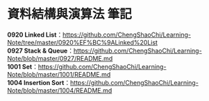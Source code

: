 # 資料結構與演算法 筆記

**0920 Linked List**：https://github.com/ChengShaoChi/Learning-Note/tree/master/0920%EF%BC%9ALinked%20List    
**0927 Stack & Queue**：https://github.com/ChengShaoChi/Learning-Note/blob/master/0927/README.md  
**1001 Set**：https://github.com/ChengShaoChi/Learning-Note/blob/master/1001/README.md  
**1004 Insertion Sort**：https://github.com/ChengShaoChi/Learning-Note/blob/master/1004/README.md
